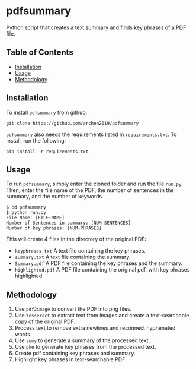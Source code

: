 # pdfsummary

Python script that creates a text summary and finds key phrases of a PDF file.

## Table of Contents

* [Installation](#installation)
* [Usage](#usage)
* [Methodology](#methodology)

## Installation

To install `pdfsummary` from github:

```
git clone https://github.com/archen2019/pdfsummary
```

`pdfsummary` also needs the requirements listed in `requirements.txt`. To install, run the following:

```
pip install -r requirements.txt
```

## Usage

To run `pdfsummary`, simply enter the cloned folder and run the file `run.py`. Then, enter the file name of the PDF, the number of sentences in the summary, and the number of keywords. 

```
$ cd pdfsummary
$ python run.py
File Name: [FILE-NAME]
Number of Sentences in summary: [NUM-SENTENCES]
Number of key phrases: [NUM-PHRASES]
```

This will create 4 files in the directory of the original PDF:
* `keyphrases.txt` A text file containing the key phrases.
* `summary.txt` A text file containing the summary.
* `Summary.pdf` A PDF file containing the key phrases and the summary.
* `highlighted.pdf` A PDF file containing the original pdf, with key phrases highlighted.

## Methodology

1. Use `pdf2image` to convert the PDF into png files.
2. Use `tesseract` to extract text from images and create a text-searchable copy of the original PDF.
3. Process text to remove extra newlines and reconnect hyphenated words.
4. Use `sumy` to generate a summary of the processed text.
5. Use `pke` to generate key phrases from the processed text.
6. Create pdf containing key phrases and summary.
7. Highlight key phrases in text-searchable PDF.
